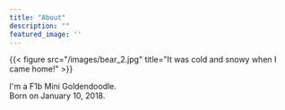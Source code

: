 ```yaml
---
title: "About"
description: ""
featured_image: ''
---
```

{{< figure src="/images/bear_2.jpg" title="It was cold and snowy when I came home!" >}}

I'm a F1b Mini Goldendoodle.<br>
Born on January 10, 2018.<br>

